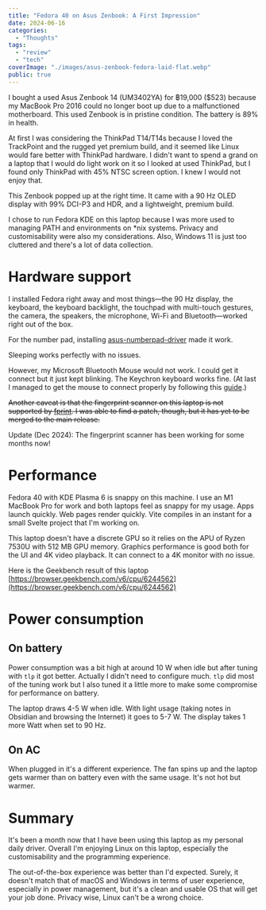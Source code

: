 ```yaml
---
title: "Fedora 40 on Asus Zenbook: A First Impression"
date: 2024-06-16
categories:
  - "Thoughts"
tags:
  - "review"
  - "tech"
coverImage: "./images/asus-zenbook-fedora-laid-flat.webp"
public: true
---
```


I bought a used Asus Zenbook 14 (UM3402YA) for ฿19,000 ($523) because my MacBook Pro 2016 could no longer boot up due to a malfunctioned motherboard. This used Zenbook is in pristine condition. The battery is 89% in health.

<!--more-->

At first I was considering the ThinkPad T14/T14s because I loved the TrackPoint and the rugged yet premium build, and it seemed like Linux would fare better with ThinkPad hardware. I didn't want to spend a grand on a laptop that I would do light work on it so I looked at used ThinkPad, but I found only ThinkPad with 45% NTSC screen option. I knew I would not enjoy that.

This Zenbook popped up at the right time. It came with a 90 Hz OLED display with 99% DCI-P3 and HDR, and a lightweight, premium build.

I chose to run Fedora KDE on this laptop because I was more used to managing PATH and environments on \*nix systems. Privacy and customisability were also my considerations. Also, Windows 11 is just too cluttered and there's a lot of data collection.

# Hardware support

I installed Fedora right away and most things—the 90 Hz display, the keyboard, the keyboard backlight, the touchpad with multi-touch gestures, the camera, the speakers, the microphone, Wi-Fi and Bluetooth—worked right out of the box.

For the number pad, installing [asus-numberpad-driver](https://github.com/asus-linux-drivers/asus-numberpad-driver) made it work.

Sleeping works perfectly with no issues.

However, my Microsoft Bluetooth Mouse would not work. I could get it connect but it just kept blinking. The Keychron keyboard works fine. (At last I managed to get the mouse to connect properly by following this [guide](https://www.youtube.com/watch?v=J-6yq5RMFqA).)

~~Another caveat is that the fingerprint scanner on this laptop is not supported by [fprint]([https://fprint.freedesktop.org]\(https://fprint.freedesktop.org/\)). I was able to find a patch, though, but it has yet to be merged to the main release.~~

Update (Dec 2024): The fingerprint scanner has been working for some months now!

# Performance

Fedora 40 with KDE Plasma 6 is snappy on this machine. I use an M1 MacBook Pro for work and both laptops feel as snappy for my usage. Apps launch quickly. Web pages render quickly. Vite compiles in an instant for a small Svelte project that I'm working on.

This laptop doesn't have a discrete GPU so it relies on the APU of Ryzen 7530U with 512 MB GPU memory. Graphics performance is good both for the UI and 4K video playback. It can connect to a 4K monitor with no issue.

Here is the Geekbench result of this laptop [https://browser.geekbench.com/v6/cpu/6244562](https://browser.geekbench.com/v6/cpu/6244562)

# Power consumption

## On battery

Power consumption was a bit high at around 10 W when idle but after tuning with `tlp` it got better. Actually I didn't need to configure much. `tlp` did most of the tuning work but I also tuned it a little more to make some compromise for performance on battery.

The laptop draws 4-5 W when idle. With light usage (taking notes in Obsidian and browsing the Internet) it goes to 5-7 W. The display takes 1 more Watt when set to 90 Hz.

## On AC

When plugged in it's a different experience. The fan spins up and the laptop gets warmer than on battery even with the same usage. It's not hot but warmer.

# Summary

It's been a month now that I have been using this laptop as my personal daily driver. Overall I'm enjoying Linux on this laptop, especially the customisability and the programming experience.

The out-of-the-box experience was better than I'd expected. Surely, it doesn't match that of macOS and Windows in terms of user experience, especially in power management, but it's a clean and usable OS that will get your job done. Privacy wise, Linux can't be a wrong choice.
